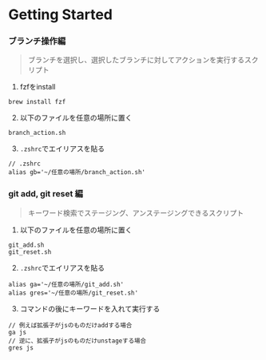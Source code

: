 # Getting Started

### ブランチ操作編
> ブランチを選択し、選択したブランチに対してアクションを実行するスクリプト
1. fzfをinstall
```shell
brew install fzf
```
2. 以下のファイルを任意の場所に置く
```shell
branch_action.sh
```
3. `.zshrc`でエイリアスを貼る
```shell
// .zshrc
alias gb='~/任意の場所/branch_action.sh'
```

### git add, git reset 編
> キーワード検索でステージング、アンステージングできるスクリプト
1. 以下のファイルを任意の場所に置く
```shell
git_add.sh
git_reset.sh
```
2. `.zshrc`でエイリアスを貼る
```shell
alias ga='~/任意の場所/git_add.sh'
alias gres='~/任意の場所/git_reset.sh'
```
3. コマンドの後にキーワードを入れて実行する
```shell
// 例えば拡張子がjsのものだけaddする場合
ga js
// 逆に、拡張子がjsのものだけunstageする場合
gres js
```

